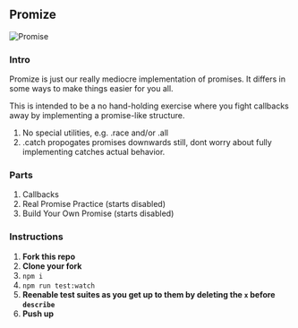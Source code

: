 ## Promize
![Promise](https://cdn0.tnwcdn.com/wp-content/blogs.dir/1/files/2014/03/pinky-promise-730x420.jpg)

### Intro

Promize is just our really mediocre implementation of promises. It differs in some ways to make things easier for you all.

This is intended to be a no hand-holding exercise where you fight callbacks away by implementing a promise-like structure.

1. No special utilities, e.g. .race and/or .all
2. .catch propogates promises downwards still, dont worry about fully implementing catches actual behavior.

### Parts
1. Callbacks
2. Real Promise Practice (starts disabled)
3. Build Your Own Promise (starts disabled)

### Instructions
1. **Fork this repo**
2. **Clone your fork**
3. `npm i`
4. `npm run test:watch`
5. **Reenable test suites as you get up to them by deleting the `x` before `describe`**
5. **Push up**
